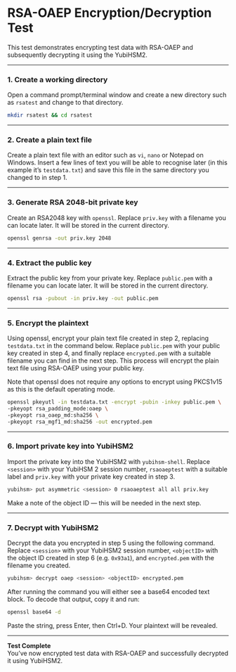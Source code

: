 # RSA-OAEP Encryption/Decryption Test

This test demonstrates encrypting test data with RSA-OAEP and subsequently decrypting it using the YubiHSM2.

---

### 1. Create a working directory

Open a command prompt/terminal window and create a new directory such as `rsatest` and change to that directory.

```bash
mkdir rsatest && cd rsatest
```

---

### 2. Create a plain text file

Create a plain text file with an editor such as `vi`, `nano` or Notepad on Windows. Insert a few lines of text you will be able to recognise later (in this example it’s `testdata.txt`) and save this file in the same directory you changed to in step 1.

---

### 3. Generate RSA 2048-bit private key

Create an RSA2048 key with `openssl`. Replace `priv.key` with a filename you can locate later. It will be stored in the current directory.

```bash
openssl genrsa -out priv.key 2048
```

---

### 4. Extract the public key

Extract the public key from your private key. Replace `public.pem` with a filename you can locate later. It will be stored in the current directory.

```bash
openssl rsa -pubout -in priv.key -out public.pem
```

---

### 5. Encrypt the plaintext

Using openssl, encrypt your plain text file created in step 2, replacing `testdata.txt` in the command below. Replace `public.pem` with your public key created in step 4, and finally replace `encrypted.pem` with a suitable filename you can find in the next step. This process will encrypt the plain text file using RSA-OAEP using your public key.

Note that openssl does not require any options to encrypt using PKCS1v15 as this is the default operating mode.

```bash
openssl pkeyutl -in testdata.txt -encrypt -pubin -inkey public.pem \
-pkeyopt rsa_padding_mode:oaep \
-pkeyopt rsa_oaep_md:sha256 \
-pkeyopt rsa_mgf1_md:sha256 -out encrypted.pem
```

---

### 6. Import private key into YubiHSM2

Import the private key into the YubiHSM2 with `yubihsm-shell`. Replace `<session>` with your YubiHSM 2 session number, `rsaoaeptest` with a suitable label and `priv.key` with your private key created in step 3.

```bash
yubihsm> put asymmetric <session> 0 rsaoaeptest all all priv.key
```

Make a note of the object ID — this will be needed in the next step.

---

### 7. Decrypt with YubiHSM2

Decrypt the data you encrypted in step 5 using the following command. Replace `<session>` with your YubiHSM2 session number, `<objectID>` with the object ID created in step 6 (e.g. `0x93a1`), and `encrypted.pem` with the filename you created.

```bash
yubihsm> decrypt oaep <session> <objectID> encrypted.pem
```

After running the command you will either see a base64 encoded text block. To decode that output, copy it and run:

```bash
openssl base64 -d
```

Paste the string, press Enter, then Ctrl+D. Your plaintext will be revealed.

---

**Test Complete**  
You’ve now encrypted test data with RSA-OAEP and successfully decrypted it using YubiHSM2.
